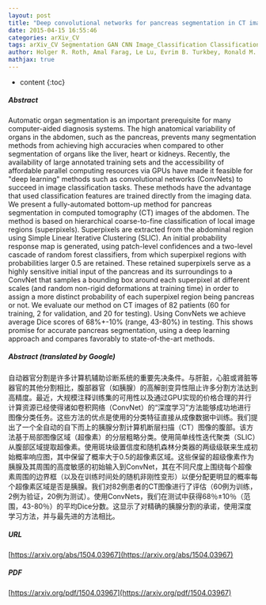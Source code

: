 ```yaml
---
layout: post
title: "Deep convolutional networks for pancreas segmentation in CT imaging"
date: 2015-04-15 16:55:46
categories: arXiv_CV
tags: arXiv_CV Segmentation GAN CNN Image_Classification Classification Deep_Learning
author: Holger R. Roth, Amal Farag, Le Lu, Evrim B. Turkbey, Ronald M. Summers
mathjax: true
---
```


* content
{:toc}

##### Abstract
Automatic organ segmentation is an important prerequisite for many computer-aided diagnosis systems. The high anatomical variability of organs in the abdomen, such as the pancreas, prevents many segmentation methods from achieving high accuracies when compared to other segmentation of organs like the liver, heart or kidneys. Recently, the availability of large annotated training sets and the accessibility of affordable parallel computing resources via GPUs have made it feasible for "deep learning" methods such as convolutional networks (ConvNets) to succeed in image classification tasks. These methods have the advantage that used classification features are trained directly from the imaging data. We present a fully-automated bottom-up method for pancreas segmentation in computed tomography (CT) images of the abdomen. The method is based on hierarchical coarse-to-fine classification of local image regions (superpixels). Superpixels are extracted from the abdominal region using Simple Linear Iterative Clustering (SLIC). An initial probability response map is generated, using patch-level confidences and a two-level cascade of random forest classifiers, from which superpixel regions with probabilities larger 0.5 are retained. These retained superpixels serve as a highly sensitive initial input of the pancreas and its surroundings to a ConvNet that samples a bounding box around each superpixel at different scales (and random non-rigid deformations at training time) in order to assign a more distinct probability of each superpixel region being pancreas or not. We evaluate our method on CT images of 82 patients (60 for training, 2 for validation, and 20 for testing). Using ConvNets we achieve average Dice scores of 68%+-10% (range, 43-80%) in testing. This shows promise for accurate pancreas segmentation, using a deep learning approach and compares favorably to state-of-the-art methods.

##### Abstract (translated by Google)
自动器官分割是许多计算机辅助诊断系统的重要先决条件。与肝脏，心脏或肾脏等器官的其他分割相比，腹部器官（如胰腺）的高解剖变异性阻止许多分割方法达到高精度。最近，大规模注释训练集的可用性以及通过GPU实现的价格合理的并行计算资源已经使得诸如卷积网络（ConvNet）的“深度学习”方法能够成功地进行图像分类任务。这些方法的优点是使用的分类特征直接从成像数据中训练。我们提出了一个全自动的自下而上的胰腺分割计算机断层扫描（CT）图像的腹部。该方法基于局部图像区域（超像素）的分层粗略分类。使用简单线性迭代聚类（SLIC）从腹部区域提取超像素。使用斑块级置信度和随机森林分类器的两级级联来生成初始概率响应图，其中保留了概率大于0.5的超像素区域。这些保留的超级像素作为胰腺及其周围的高度敏感的初始输入到ConvNet，其在不同尺度上围绕每个超像素周围的边界框（以及在训练时间处的随机非刚性变形）以便分配更明显的概率每个超像素区域是否是胰腺。我们对82例患者的CT图像进行了评估（60例为训练，2例为验证，20例为测试）。使用ConvNets，我们在测试中获得68％±10％（范围，43-80％）的平均Dice分数。这显示了对精确的胰腺分割的承诺，使用深度学习方法，并与最先进的方法相比。

##### URL
[https://arxiv.org/abs/1504.03967](https://arxiv.org/abs/1504.03967)

##### PDF
[https://arxiv.org/pdf/1504.03967](https://arxiv.org/pdf/1504.03967)

